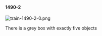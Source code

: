 #### 1490-2
![train-1490-2-0.png](https://github.com/lil-lab/nlvr/raw/master/nlvr/train/images/22/train-1490-2-0.png "train-1490-2-0.png")

There is a grey box with exactly five objects